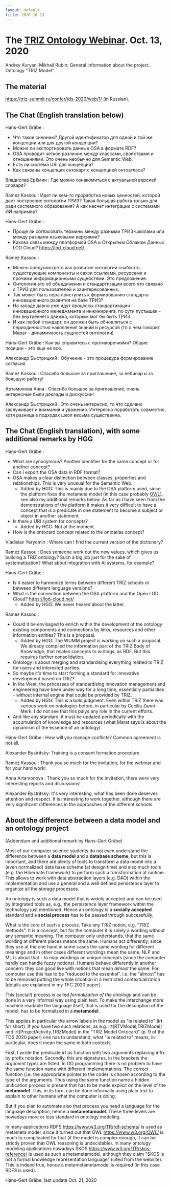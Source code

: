```yaml
---
layout: default
title: 2020-10-13
---
```


# The [TRIZ Ontology Webinar](OntologyWebinar "wikilink"). Oct. 13, 2020

Andrey Kuryan, Mikhail Rubin: General information about the project. Ontology
"TRIZ Model".
  
## The material

<https://triz-summit.ru/confer/tds-2020/web/1/> (in Russian).

## The Chat (English translation below)

Hans-Gert Gräbe : 
* Что такое синоним? Другой идентификатор для одной и той же концепции или для
  другой концепции? 
* Можно ли экспортировать данные OSA в формате RDF?
* OSA проводит четкое различие между классами, свойствами и отношениями. Это
  очень необычно для Semantic Web. 
* Есть ли система URI для концепций? 
* Как связаны концепция онтокарт с концепцией онтоатласа?

Владислав Ерёмин : Где можно ознакомиться с актуальной версией словаря?

Ramez Kassou : Идет ли кем-то проработка новых ценностей, которой дает
построение онтологии ТРИЗ? Такая большая работа только для ради системного
образования? А как насчет интеграции с системами ИИ например?

Hans-Gert Gräbe :
* Проще ли согласовать термины между разными ТРИЗ-школами или между разными
  языковыми версиями?
* Какова связь между платформой OSA и Открытым Облаком Данных LOD Cloud?
  <https://lod-cloud.net/>

Ramez Kassou :
* Можно предусмотреть как развитие онтологии снабжать существующие компоненты
  и связи ссылками, ресурсами и прочими информационными сущностями. Это
  предложение.
* Онтология это об объединении и стандартизации всего что связано с ТРИЗ для
  пользователей и заинтересованных.
* Так может быть пора приступить к формированию стандарта инновационного
  развития на базе ТРИЗ?
* На западе давно уже идут процессы стандартизации инновационного менеджмента
  и инжиниринга, по сути пустышек - без внутреннего движка, которым мог бы
  быть ТРИЗ
* И как любой стандарт, он должен быть обновляться с периодичностью накопления
  знаний и ресурсов (то о чем говорит Марат - динамичность сущностей
  онтологии)

Hans-Gert Gräbe : Как вы справитесь с противоречиями? Общие позиции - это еще
не все. 

Александр Быстрицкий : Обучение  - это процедура формирование согласия.

Ramez Kassou : Спасибо большое за приглашение, за вебинар и за большую работу!

Артамонова Анна : Спасибо большое за приглашение, очень интересные были
доклады и дискуссии!

Александр Быстрицкий : Это очень интересно, то что сделано заслуживает и
внимания и уважения. Интересно поработать совместно, хотя разница в подходах
школ весьма существенна.

## The Chat (English translation), with some additional remarks by HGG

Hans-Gert Gräbe : 
* What are synonymous? Another identifier for the same concept or for another
  concept?
* Can I export the OSA data in RDF format?
* OSA makes a clear distinction between classes, properties and relationships.
  This is very unusual for the Semantic Web.
  * Added by HGG: This is mainly due to the OSA platform used, since the
    platform fixes the metameta model (in this case probably
    [OWL](https://www.w3.org/OWL/)), see also my additional remarks below. As
    far as I have seen from the demonstrations of the platform it makes it
    very difficult to have a concept that is a predicate in one statement to
    become a subject or object in another statement.
* Is there a URI system for concepts?
  * Added by HGG: Not at the moment.
* How is the ontocard concept related to the ontoatlas concept?

Vladislav Yeryomin : Where can I find the current version of the dictionary?

Ramez Kassou : Does someone work out the new values, which gives us building a
TRIZ ontology? Such a big job just for the sake of systematization?  What
about integration with AI systems, for example?

Hans-Gert Gräbe :
* Is it easier to harmonize terms between different TRIZ schools or between
  different language versions?
* What is the connection between the OSA platform and the Open LOD Cloud?
  <https://lod-cloud.net/>
  * Added by HGG: We never heared about the latter.

Ramez Kassou :

* Could it be envisaged to enrich within the development of the ontology
  existing components and connections by links, resources and other
  information entities? This is a proposal.  
  * Added by HGG: The WUMM project is working on such a proposal. We already
    compiled the information part of the TRIZ Body of Knowledge, that relates
    concepts to writings, as RDF. But this requires further consolidation.
* Ontology is about merging and standardising everything related to TRIZ for
  users and interested parties.
* So maybe it's time to start forming a standard for innovative development
  based on TRIZ?
* In the West, the processes of standardising innovation management and
  engineering have been under way for a long time, essentially partialities -
  without internal engine that could be provided by TRIZ.
  * Added by HGG: This is a bold judgment. Even within TRIZ there was serious
    work on ontologies before, in particular by Cecilia Zanni-Merk. I do not
    see that this palys any role in the current efforts.
* And like any standard, it must be updated periodically with the accumulation
  of knowledge and resources (what Marat says is about the dynamism of the
  essence of an ontology)

Hans-Gert Gräbe : How will you manage conflicts? Common agreement is not all.

Alexander Bystritsky: Training is a consent formation procedure.

Ramez Kassou : Thank you so much for the invitation, for the webinar and for
your hard work!

Anna Artamonova : Thank you so much for the invitation, there were very
interesting reports and discussions!

Alexander Bystritsky: It's very interesting, what has been done deserves
attention and respect. It is interesting to work together, although there are
very significant differences in the approaches of the different schools.


## About the difference between a data model and an ontology project

(Addendum and additional remark by Hans-Gert Gräbe)

Most of our computer science students do not even understand the difference
between a __data model__ and a __database scheme__, but this is important, and
there are plenty of tools to transform a data model into a (even normalized)
data base scheme (at design time) and also much tools (e.g. the Hibernate
framework) to perform such a transformation at runtime.  This allows to work
with data abstraction layers (e.g. DAO) within the implementation and use a
general and a well defined persistence layer to organize all the storage
processes.

An ontology is such a data model that is widely accepted and can be used by
integrated tools as, e.g., the persistence layer framework within the
technology just mentioned. Hence an ontology is a __socially accepted__
standard and a __social process__ has to be passed through successfully.

What is the core of such a process. Take any TRIZ notion, e.g. "TRIZ methods".
It is a concept, but for the computer it is solely a wording without any
semantic meaning. The computer only understands, that the same wording at
different places means the same. Humans act differently, since they use at the
one hand in some cases the same wording for different meanings and in other
cases different wordings mean the same. NLP and ML is about that - to map
wordings on unique concepts (since the computer hardly can handle fuzzy
notions). Humans behave differently in another concern: they can good live
with notions that mean _almost_ the same. For computer use this has to be
"reduced to the essential", i.e. the "almost" has to be removed putting the
whole situation in a restricted contextualization (details are explained in my
TFC 2020 paper).

This (social!) process is called _formalization of the ontology_ and can be
done in a very informal way using plain text. To make the interchange more
machine readable the language itself, that is used for the description of the
model, has to be formalized in a __metamodel__.

This applies in particular the arrow labels in the model as "is related to"
(irt for short). If you have two such relations, as e.g.
irt(RTVModel,TRIZModel) and irt(ProjectActivity,TRIZModel) in the "TRIZ Model
Ontocard" (p. 9 of the TDS 2020 paper) one has to understand, what "is related
to" means, in particular, does it mean the same in both contexts.

First, I wrote the predicate irt as function with two arguments replacing
infix by prefix notation. Secondly, this are signatures, in the brackets the
_argument types_ are listed. In OO programming there is no problem to have the
same function name with different implementations. The correct function
(i.e. the appropriate pointer to the code) is chosen according to the type of
the arguments. Thus using the same function name a hidden unification process
is present that has to be made explicit on the level of the __metamodel__.
This, in its turn, can be done informally using plain text to explain to other
humans what the computer is doing.

But if you plan to automate also that process you need a language for the
language description, hence a __metametamodel__.  These three levels are
nowadays more or less standard in ontology modeling.

In many applications RDFS <https://www.w3.org/TR/rdf-schema/> is used as
metameta model, since it turned out that OWL <https://www.w3.org/OWL/> is much
to complicated for that (if the model is complex enough, it can be strictly
proven that OWL reasoning is undecidable). In many ontology modeling
applications nowadays SKOS <https://www.w3.org/TR/skos-reference/> is used as
such a metametamodel, although they claim "SKOS is not a formal knowledge
representation language" (cited from the website). This is indeed true, hence
a metametametamodel is required (in this case RDFS is used).

Hans-Gert Gräbe, last update Oct. 21, 2020
